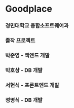 # Goodplace

### 경민대학교 융합소프트웨어과
### 졸작 프로젝트  
  
### 박준영 - 백엔드 개발
### 박호상 - DB 개발
### 서현식 - 프론트엔드 개발
### 정명식 - DB 개발
